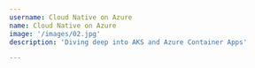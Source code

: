 ```yaml
---
username: Cloud Native on Azure
name: Cloud Native on Azure
image: '/images/02.jpg'
description: 'Diving deep into AKS and Azure Container Apps'

---
```

